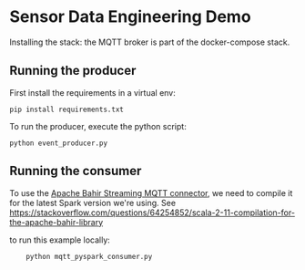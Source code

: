 # Sensor Data Engineering Demo

Installing the stack: the MQTT broker is part of the docker-compose stack.

## Running the producer

First install the requirements in a virtual env:

```pip install requirements.txt```

To run the producer, execute the python script:

```python event_producer.py```

## Running the consumer

To use the [Apache Bahir Streaming MQTT
connector](https://github.com/apache/bahir/tree/master/streaming-mqtt), we need to
compile it for the latest Spark version we're using. See https://stackoverflow.com/questions/64254852/scala-2-11-compilation-for-the-apache-bahir-library

to run this example locally:

```bash
    python mqtt_pyspark_consumer.py
```
